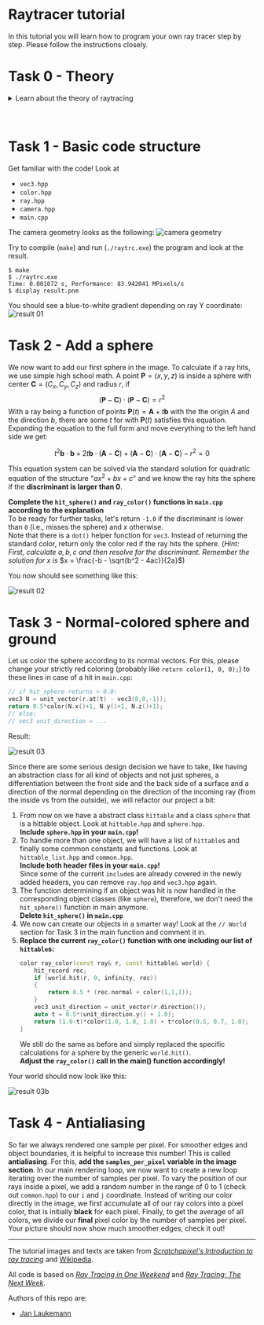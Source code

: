 # Raytracer tutorial

In this tutorial you will learn how to program your own ray tracer step by step.
Please follow the instructions closely.

# Task 0 - Theory
<details>
<summary>Learn about the theory of raytracing</summary>
<br>
We can visualize a picture as a cut made through a pyramid whose apex is located at the center of our eye and whose height is parallel to our line of sight:

![Initial idea](/docs/images/rt-algo-01.png)

Now, we can project the four corners of the front face on the canvas:
![Projecting to canvas](/docs/images/rt-algo-02.gif)

Instead of tracing rays from the light source to the receptor (such as our eye), we trace rays backward from the receptor to the objects. Because this direction is the reverse of what happens in nature, it is fittingly called **backward ray-tracing** or **eye tracing** because we shoot rays from the eye position:
![Backward tracing](/docs/images/rt-algo-03.gif)

Ray-tracing is, therefore, elegant in the way that it is based directly on what actually happens around us. Apart from the fact that it follows the path of light in the reverse order, it is nothing less that a perfect nature simulator.

In the ray tracer program, we shoot a primary ray through the center of the pixel to check for a possible object intersection. When we find one we then cast a shadow ray to find out if the point is illuminated or in shadow:
![Shadow ray 1](/docs/images/rt-algo-04.gif)

If this particular ray does not intersect an object on its way to the light, the hit point is illuminated. If it does intersect with another object, that object casts a shadow on it:
![Shadow ray 2](/docs/images/rt-algo-05.gif)

If we repeat this operation for every pixel, we obtain a two-dimensional representation of our three-dimensional scene:
![Rendered frame](/docs/images/rt-algo-06.gif)

By extending the idea of ray propagation, we can very easily simulate effects like **reflection** and **refraction**.
- For the *reflection ray*, we need two items: the normal at the point of intersection and the primary ray's direction. Once we obtain the reflection direction, we shoot a new ray in that direction.
- For the refraction, we compute the **transmission ray** with the normal at the hit point, the primary ray direction, and the refractive index of the material.
  At the other side of the object, because it changes medium, the ray is refracted one more time.

![Reflection and refraction](/docs/images/rt-algo-07.gif)

Note, that this algorithm is **recursive** and rays can bounce of objects endlessly.
For this reason, we have to set an arbitrary limit that prevents the rays from interacting (i.e., recursing) endlessly.

As summary with equations:
![raytracing algorithm](/docs/images/rt-algo-wiki.png)

</details>
<br><br>

# Task 1 - Basic code structure
Get familiar with the code!
Look at
- `vec3.hpp`
- `color.hpp`
- `ray.hpp`
- `camera.hpp`
- `main.cpp`

The camera geometry looks as the following:
![camera geometry](/docs/images/rt-cam-geom.jpg)

Try to compile (`make`) and run (`./raytrc.exe`) the program and look at the result.
```shell
$ make
$ ./raytrc.exe
Time: 0.001072 s, Performance: 83.942041 MPixels/s
$ display result.pnm
```
You should see a blue-to-white gradient depending on ray Y coordinate:
![result 01](/docs/images/res01.png)

# Task 2 - Add a sphere
We now want to add our first sphere in the image.
To calculate if a ray hits, we use simple high school math.
A point $\mathbf{P}=(x,y,z)$ is inside a sphere with center $\mathbf{C}=(C_x,C_y,C_z)$ and radius $r$, if
$$ (\mathbf{P}-\mathbf{C}) \cdot (\mathbf{P}-\mathbf{C}) = r^2 $$
With a ray being a function of points $\mathbf{P}(t) = \mathbf{A} + t\mathbf{b}$ with the the origin $A$ and the direction $b$, there are some $t$ for with $\mathbf{P}(t)$ satisfies this equation.  
Expanding the equation to the full form and move everything to the left hand side we get:

$$ t^2\mathbf{b} \cdot \mathbf{b} + 2t\mathbf{b} \cdot (\mathbf{A} - \mathbf{C}) + (\mathbf{A} - \mathbf{C}) \cdot (\mathbf{A} - \mathbf{C}) - r^2 = 0 $$

This equation system can be solved via the standard solution for quadratic equation of the structure "$ax^2 + bx + c$" and we know the ray hits the sphere if the **discriminant is larger than $0$**.

**Complete the `hit_sphere()` and `ray_color()` functions in `main.cpp` according to the explanation**  
To be ready for further tasks, let's return `-1.0` if the discriminant is lower than `0` (i.e., misses the sphere) and $x$ otherwise.  
Note that there is a `dot()` helper function for `vec3`. Instead of returning the standard color, return only the color red if the ray hits the sphere. (*Hint: First, calculate $a, b, c$ and then resolve for the discriminant. Remember the solution for x is* $x = \frac{-b - \sqrt{b^2 - 4ac}}{2a}$)

You now should see something like this:

![result 02](/docs/images/res02.png)

# Task 3 - Normal-colored sphere and ground
Let us color the sphere according to its normal vectors.
For this, please change your strictly red coloring (probably like `return color(1, 0, 0);`) to these lines in case of a hit in `main.cpp`:
```cpp
// if hit_sphere returns > 0.0:
vec3 N = unit_vector(r.at(t) - vec3(0,0,-1));
return 0.5*color(N.x()+1, N.y()+1, N.z()+1);
// else:
// vec3 unit_direction = ...
```

Result:

![result 03](/docs/images/res03.png)

Since there are some serious design decision we have to take, like having an abstraction class for all kind of objects and not just spheres, a differentiation between the front side and the back side of a surface and a direction of the normal depending on the direction of the incoming ray (from the inside vs from the outside), we will refactor our project a bit:
1. From now on we have a abstract class `hittable` and a class `sphere` that is a hittable object. Look at `hittable.hpp` and `sphere.hpp`.  
  **Include `sphere.hpp` in your `main.cpp`!**
2. To handle more than one object, we will have a list of `hittable`s and finally some common constants and functions. Look at `hittable_list.hpp` and `common.hpp`.  
  **Include both header files in your `main.cpp`!**  
  Since some of the current `include`s are already covered in the newly added headers, you can remove `ray.hpp` and `vec3.hpp` again.
3. The function determining if an object was hit is now handled in the corresponding object classes (like `sphere`), therefore, we don't need the `hit_sphere()` function in main anymore.  
  **Delete `hit_sphere()` in `main.cpp`**
4. We now can create our objects in a smarter way! Look at the `// World` section for Task 3 in the main function and comment it in.
5. **Replace the current `ray_color()` function with one including our list of `hittable`s:**  
    ```cpp
    color ray_color(const ray& r, const hittable& world) {
        hit_record rec;
        if (world.hit(r, 0, infinity, rec))
        {
            return 0.5 * (rec.normal + color(1,1,1));
        }
        vec3 unit_direction = unit_vector(r.direction());
        auto t = 0.5*(unit_direction.y() + 1.0);
        return (1.0-t)*color(1.0, 1.0, 1.0) + t*color(0.5, 0.7, 1.0);
    }
    ```
    We still do the same as before and simply replaced the specific calculations for a sphere by the generic `world.hit()`.  
    **Adjust the `ray_color()` call in the main() function accordingly!**

Your world should now look like this:

![result 03b](/docs/images/res03b.png)


# Task 4 - Antialiasing
So far we always rendered one sample per pixel. For smoother edges and object boundaries, it is helpful to increase this number! This is called **antialiasing**.
For this, **add the `samples_per_pixel` variable in the image section**.
In our main rendering loop, we now want to create a new loop iterating over the number of samples per pixel.
To vary the position of our rays inside a pixel, we add a random number in the range of 0 to 1 (check out `common.hpp`) to our `i` and `j` coordinate.
Instead of writing our color directly in the image, we first accumulate all of our ray colors into a pixel color, that is initially **black** for each pixel.
Finally, to get the average of all colors, we divide our **final** pixel color by the number of samples per pixel.
Your picture should now show much smoother edges, check it out!

-------------------------------
The tutorial images and texts are taken from [_Scratchapixel's Introduction to ray tracing_](https://www.scratchapixel.com/lessons/3d-basic-rendering/introduction-to-ray-tracing/) and [Wikipedia](https://de.wikipedia.org/wiki/Raytracing).

All code is based on [_Ray Tracing in One Weekend_](https://raytracing.github.io/books/RayTracingInOneWeekend.html) and [_Ray Tracing: The Next Week_](https://raytracing.github.io/books/RayTracingTheNextWeek.html).

Authors of this repo are:
- [Jan Laukemann](mailto:jan.laukemann@fau.de)
